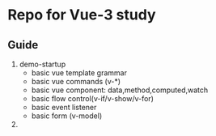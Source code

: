 # Repo for Vue-3 study
## Guide
1. demo-startup
    *  basic vue template grammar
    *  basic vue commands (v-*)
    *  basic vue component: data,method,computed,watch
    *  basic flow control(v-if/v-show/v-for)
    *  basic event listener
    *  basic form (v-model)
2. 
